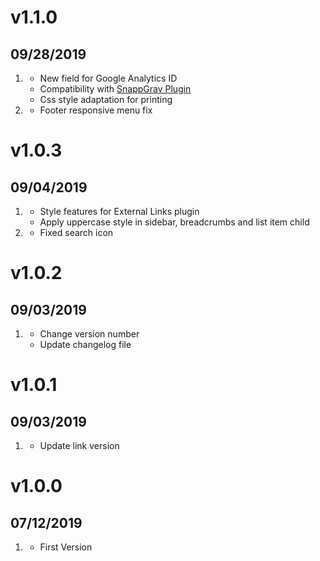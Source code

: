 # v1.1.0
## 09/28/2019

1. [](#new)
    * New field for Google Analytics ID
    * Compatibility with [SnappGrav Plugin](https://github.com/iusvar/grav-plugin-snappygrav)
    * Css style adaptation for printing
1. [](#bugfix)
    * Footer responsive menu fix

# v1.0.3
## 09/04/2019

1. [](#improved)
    * Style features for External Links plugin
    * Apply uppercase style in sidebar, breadcrumbs and list item child
1. [](#bugfix)
    * Fixed search icon

# v1.0.2
## 09/03/2019

1. [](#improved)
    * Change version number
    * Update changelog file

# v1.0.1
## 09/03/2019

1. [](#improved)
    * Update link version
    
# v1.0.0
## 07/12/2019

1. [](#new)
    * First Version
